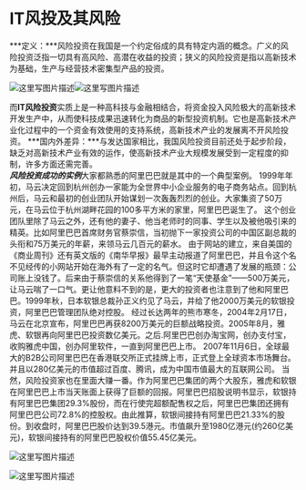 # [](#header-1)IT风投及其风险

***定义：***风险投资在我国是一个约定俗成的具有特定内涵的概念。广义的风险投资泛指一切具有高风险、高潜在收益的投资；狭义的风险投资是指以高新技术为基础，生产与经营技术密集型产品的投资。

![这里写图片描述](http://p0.so.qhimgs1.com/bdr/_240_/t012a53fa264e770344.jpg)![这里写图片描述](http://p1.so.qhimgs1.com/bdr/_240_/t01bd9dd1dc72479ef1.png)

而**IT风险投资**实质上是一种高科技与金融相结合，将资金投入风险极大的高新技术开发生产中，从而使科技成果迅速转化为商品的新型投资机制。它也是高新技术产业化过程中的一个资金有效使用的支持系统，高新技术产业的发展离不开风险投资。
***国内外差异：***与发达国家相比，我国风险投资目前还处于起步阶段，缺乏对高新技术产业有效的运作，使高新技术产业大规模发展受到一定程度的抑制，许多方面还需完善。  
***风险投资成功的实例***大家都熟悉的阿里巴巴就是其中的一个典型案例。 1999年年初，马云决定回到杭州创办一家能为全世界中小企业服务的电子商务站点。回到杭州后，马云和最初的创业团队开始谋划一次轰轰烈烈的创业。大家集资了50万元，在马云位于杭州湖畔花园的100多平方米的家里，阿里巴巴诞生了。  这个创业团队里除了马云之外，还有他的妻子、他当老师时的同事、学生以及被他吸引来的精英。比如阿里巴巴首席财务官蔡崇信，当初抛下一家投资公司的中国区副总裁的头衔和75万美元的年薪，来领马云几百元的薪水。  由于网站的建立，来自美国的《商业周刊》还有英文版的《南华早报》最早主动报道了阿里巴巴，并且令这个名不见经传的小网站开始在海外有了一定的名气。但这时它却遭遇了发展的瓶颈：公司账上没钱了。后来由于蔡崇信的关系他得到了一笔“天使基金”——500万美元，让马云喘了一口气。更让他意料不到的是，更大的投资者也注意到了他和阿里巴巴。1999年秋，日本软银总裁孙正义约见了马云，并给了他2000万美元的软银投资，阿里巴巴管理团队绝对控股。  经过长达两年的熊市寒冬，2004年2月17日，马云在北京宣布，阿里巴巴再获8200万美元的巨额战略投资。2005年8月，雅虎、软银再向阿里巴巴投资数亿美元。之后.阿里巴巴创办淘宝网，创办支付宝，收购雅虎中国，创办阿里软件，一直到阿里巴巴上市。  2007年11月6日，全球最大的B2B公司阿里巴巴在香港联交所正式挂牌上市，正式登上全球资本市场舞台。并且以280亿美元的市值超过百度、腾讯，成为中国市值最大的互联网公司。  当然，风险投资家也在里面大赚一番。作为阿里巴巴集团的两个大股东，雅虎和软银在阿里巴巴上市当天账面上获得了巨额的回报。阿里巴巴招股说明书显示，软银持有阿里巴巴集团29.3%股份，而在行使完超额配售权之后，阿里巴巴集团还拥有阿里巴巴公司72.8%的控股权。由此推算，软银间接持有阿里巴巴21.33%的股份。到收盘时，阿里巴巴股价达到39.5港元。市值飙升至1980亿港元(约260亿美元)，软银间接持有的阿里巴巴股权价值55.45亿美元。

![这里写图片描述](http://p0.so.qhmsg.com/bdr/_240_/t01c48b6b7093db1f65.jpg)

![这里写图片描述](http://p0.so.qhimgs1.com/bdr/_240_/t019f3b2398e670820a.jpg)